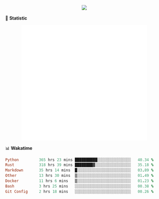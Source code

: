 <!-- https://github.com/DenverCoder1/readme-typing-svg -->
<p align="center">
<img src="https://readme-typing-svg.demolab.com?font=Orbitron&size=25&pause=1000&center=true&vCenter=true&random=false&width=600&lines=Welcome+to+my+GitHub+profile+page!" />


🌟 **Statistic**

<p align="center">
  <img width="400" align="top" src="https://github.com/fllesser/fllesser/blob/main/left.svg" />
  <img width="400" align="top" src="https://github.com/fllesser/fllesser/blob/main/right.svg" />
</p>


📊 **Wakatime**

<!--START_SECTION:waka-->

```ruby
Python         365 hrs 23 mins ██████████░░░░░░░░░░░░░░░   40.34 %
Rust           318 hrs 39 mins ████████▓░░░░░░░░░░░░░░░░   35.18 %
Markdown       35 hrs 14 mins  █░░░░░░░░░░░░░░░░░░░░░░░░   03.89 %
Other          13 hrs 30 mins  ▒░░░░░░░░░░░░░░░░░░░░░░░░   01.49 %
Docker         11 hrs 6 mins   ▒░░░░░░░░░░░░░░░░░░░░░░░░   01.23 %
Bash           3 hrs 25 mins   ░░░░░░░░░░░░░░░░░░░░░░░░░   00.38 %
Git Config     2 hrs 18 mins   ░░░░░░░░░░░░░░░░░░░░░░░░░   00.26 %
```

<!--END_SECTION:waka-->

